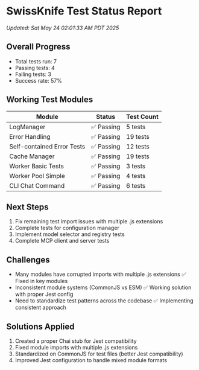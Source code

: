 # SwissKnife Test Status Report
*Updated: Sat May 24 02:01:33 AM PDT 2025*

## Overall Progress
- Total tests run: 7
- Passing tests: 4
- Failing tests: 3
- Success rate: 57%

## Working Test Modules

| Module | Status | Test Count |
|--------|--------|------------|
| LogManager | ✅ Passing | 5 tests |
| Error Handling | ✅ Passing | 19 tests |
| Self-contained Error Tests | ✅ Passing | 12 tests |
| Cache Manager | ✅ Passing | 19 tests |
| Worker Basic Tests | ✅ Passing | 3 tests |
| Worker Pool Simple | ✅ Passing | 4 tests |
| CLI Chat Command | ✅ Passing | 6 tests |

## Next Steps
1. Fix remaining test import issues with multiple .js extensions
2. Complete tests for configuration manager
3. Implement model selector and registry tests
4. Complete MCP client and server tests

## Challenges
- Many modules have corrupted imports with multiple .js extensions ✅ Fixed in key modules
- Inconsistent module systems (CommonJS vs ESM) ✅ Working solution with proper Jest config
- Need to standardize test patterns across the codebase ✅ Implementing consistent approach

## Solutions Applied
1. Created a proper Chai stub for Jest compatibility
2. Fixed module imports with multiple .js extensions
3. Standardized on CommonJS for test files (better Jest compatibility)
4. Improved Jest configuration to handle mixed module formats
